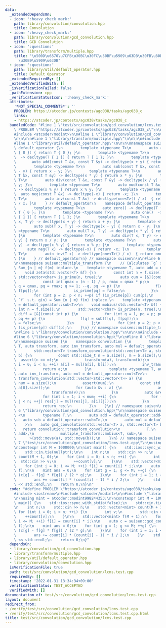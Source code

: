 ```yaml
---
data:
  _extendedDependsOn:
  - icon: ':heavy_check_mark:'
    path: library/convolution/convolution.hpp
    title: Convolution
  - icon: ':heavy_check_mark:'
    path: library/convolution/gcd_convolution.hpp
    title: GCD Convolution
  - icon: ':question:'
    path: library/transform/multiple.hpp
    title: "\u500D\u6570\u7CFB\u30BC\u30FC\u30BF\u5909\u63DB\u30FB\u30E1\u30D3\u30A6\
      \u30B9\u5909\u63DB"
  - icon: ':question:'
    path: library/util/default_operator.hpp
    title: Default Operator
  _extendedRequiredBy: []
  _extendedVerifiedWith: []
  _isVerificationFailed: false
  _pathExtension: cpp
  _verificationStatusIcon: ':heavy_check_mark:'
  attributes:
    '*NOT_SPECIAL_COMMENTS*': ''
    PROBLEM: https://atcoder.jp/contests/agc038/tasks/agc038_c
    links:
    - https://atcoder.jp/contests/agc038/tasks/agc038_c
  bundledCode: "#line 1 \"test/src/convolution/gcd_convolution/lcms.test.cpp\"\n#define\
    \ PROBLEM \"https://atcoder.jp/contests/agc038/tasks/agc038_c\"\n\n#include <iostream>\n\
    #include <atcoder/modint>\n\n#line 1 \"library/convolution/gcd_convolution.hpp\"\
    \n\n\n\n#line 1 \"library/transform/multiple.hpp\"\n\n\n\n#include <vector>\n\
    #line 1 \"library/util/default_operator.hpp\"\n\n\n\nnamespace suisen {\n    namespace\
    \ default_operator {\n        template <typename T>\n        auto zero() -> decltype(T\
    \ { 0 }) { return T { 0 }; }\n        template <typename T>\n        auto one()\
    \  -> decltype(T { 1 }) { return T { 1 }; }\n        template <typename T>\n \
    \       auto add(const T &x, const T &y) -> decltype(x + y) { return x + y; }\n\
    \        template <typename T>\n        auto sub(const T &x, const T &y) -> decltype(x\
    \ - y) { return x - y; }\n        template <typename T>\n        auto mul(const\
    \ T &x, const T &y) -> decltype(x * y) { return x * y; }\n        template <typename\
    \ T>\n        auto div(const T &x, const T &y) -> decltype(x / y) { return x /\
    \ y; }\n        template <typename T>\n        auto mod(const T &x, const T &y)\
    \ -> decltype(x % y) { return x % y; }\n        template <typename T>\n      \
    \  auto neg(const T &x) -> decltype(-x) { return -x; }\n        template <typename\
    \ T>\n        auto inv(const T &x) -> decltype(one<T>() / x)  { return one<T>()\
    \ / x; }\n    } // default_operator\n    namespace default_operator_noref {\n\
    \        template <typename T>\n        auto zero() -> decltype(T { 0 }) { return\
    \ T { 0 }; }\n        template <typename T>\n        auto one()  -> decltype(T\
    \ { 1 }) { return T { 1 }; }\n        template <typename T>\n        auto add(T\
    \ x, T y) -> decltype(x + y) { return x + y; }\n        template <typename T>\n\
    \        auto sub(T x, T y) -> decltype(x - y) { return x - y; }\n        template\
    \ <typename T>\n        auto mul(T x, T y) -> decltype(x * y) { return x * y;\
    \ }\n        template <typename T>\n        auto div(T x, T y) -> decltype(x /\
    \ y) { return x / y; }\n        template <typename T>\n        auto mod(T x, T\
    \ y) -> decltype(x % y) { return x % y; }\n        template <typename T>\n   \
    \     auto neg(T x) -> decltype(-x) { return -x; }\n        template <typename\
    \ T>\n        auto inv(T x) -> decltype(one<T>() / x)  { return one<T>() / x;\
    \ }\n    } // default_operator\n} // namespace suisen\n\n\n#line 6 \"library/transform/multiple.hpp\"\
    \n\nnamespace suisen::multiple_transform {\n    // Calculates `g` s.t. g(n) =\
    \ Sum_{n | m} f(m) inplace.\n    template <typename T, auto add = default_operator::add<T>>\n\
    \    void zeta(std::vector<T> &f) {\n        const int n = f.size();\n       \
    \ std::vector<char> is_prime(n, true);\n        auto cum = [&](const int p) {\n\
    \            const int qmax = (n - 1) / p, rmax = qmax * p;\n            for (int\
    \ q = qmax, pq = rmax; q >= 1; --q, pq -= p) {\n                f[q] = add(f[q],\
    \ f[pq]);\n                is_prime[pq] = false;\n            }\n        };\n\
    \        for (int p = 2; p < n; ++p) if (is_prime[p]) cum(p);\n    }\n    // Calculates\
    \ `f` s.t. g(n) = Sum_{n | m} f(m) inplace.\n    template <typename T, auto sub\
    \ = default_operator::sub<T>>\n    void mobius(std::vector<T> &f) {\n        const\
    \ int n = f.size();\n        std::vector<char> is_prime(n, true);\n        auto\
    \ diff = [&](const int p) {\n            for (int q = 1, pq = p; pq < n; ++q,\
    \ pq += p) {\n                f[q] = sub(f[q], f[pq]);\n                is_prime[pq]\
    \ = false;\n            }\n        };\n        for (int p = 2; p < n; ++p) if\
    \ (is_prime[p]) diff(p);\n    }\n} // namespace suisen::multiple_transform\n\n\
    \n#line 1 \"library/convolution/convolution.hpp\"\n\n\n\n#include <cassert>\n\
    #line 6 \"library/convolution/convolution.hpp\"\n\n#line 8 \"library/convolution/convolution.hpp\"\
    \n\nnamespace suisen {\n    namespace convolution {\n        template <typename\
    \ T, auto transform, auto inv_transform, auto mul = default_operator::mul<T>>\n\
    \        std::vector<T> transform_convolution(std::vector<T> a, std::vector<T>\
    \ b) {\n            const std::size_t n = a.size(), m = b.size();\n          \
    \  assert(n == m);\n            transform(a), transform(b);\n            for (std::size_t\
    \ i = 0; i < n; ++i) a[i] = mul(a[i], b[i]);\n            inv_transform(a);\n\
    \            return a;\n        }\n        template <typename T, auto transform,\
    \ auto inv_transform, auto mul = default_operator::mul<T>>\n        std::vector<T>\
    \ transform_convolution(std::vector<std::vector<T>> a) {\n            const std::size_t\
    \ num = a.size();\n            assert(num);\n            const std::size_t n =\
    \ a[0].size();\n            for (auto &v : a) {\n                assert(n == int(v.size()));\n\
    \                transform(v);\n            }\n            auto &res = a[0];\n\
    \            for (int i = 1; i < num; ++i) {\n                for (int j = 0;\
    \ j < n; ++j) res[j] = mul(res[j], a[i][j]);\n            }\n            inv_transform(res);\n\
    \            return res;\n        }\n    }\n} // namespace suisen\n\n\n\n#line\
    \ 6 \"library/convolution/gcd_convolution.hpp\"\n\nnamespace suisen {\n    template\
    \ <\n        typename T,\n        auto add = default_operator::add<T>,\n     \
    \   auto sub = default_operator::sub<T>,\n        auto mul = default_operator::mul<T>\n\
    \    >\n    auto gcd_convolution(std::vector<T> a, std::vector<T> b) {\n     \
    \   return convolution::transform_convolution<\n            T,\n            multiple_transform::zeta<T,\
    \ add>,\n            multiple_transform::mobius<T, sub>,\n            mul\n  \
    \      >(std::move(a), std::move(b));\n    }\n} // namespace suisen\n\n\n#line\
    \ 7 \"test/src/convolution/gcd_convolution/lcms.test.cpp\"\n\nusing mint = atcoder::modint998244353;\n\
    \nconstexpr int M = 1000000;\n\nint main() {\n    std::ios::sync_with_stdio(false);\n\
    \    std::cin.tie(nullptr);\n\n    int n;\n    std::cin >> n;\n    std::vector<mint>\
    \ count(M + 1, 0);\n    for (int i = 0; i < n; ++i) {\n        int v;\n      \
    \  std::cin >> v;\n        ++count[v];\n    }\n\n    std::vector<mint> f(M + 1);\n\
    \    for (int i = 0; i <= M; ++i) f[i] = count[i] * i;\n\n    auto c = suisen::gcd_convolution<mint>(f,\
    \ f);\n\n    mint ans = 0;\n    for (int g = 1; g <= M; ++g) {\n        ans +=\
    \ (c[g] - f[g] * f[g]) / (2 * g);\n    }\n\n    for (int i = 1; i <= M; ++i) {\n\
    \        ans += count[i] * (count[i] - 1) * i / 2;\n    }\n    std::cout << ans.val()\
    \ << std::endl;\n    return 0;\n}\n"
  code: "#define PROBLEM \"https://atcoder.jp/contests/agc038/tasks/agc038_c\"\n\n\
    #include <iostream>\n#include <atcoder/modint>\n\n#include \"library/convolution/gcd_convolution.hpp\"\
    \n\nusing mint = atcoder::modint998244353;\n\nconstexpr int M = 1000000;\n\nint\
    \ main() {\n    std::ios::sync_with_stdio(false);\n    std::cin.tie(nullptr);\n\
    \n    int n;\n    std::cin >> n;\n    std::vector<mint> count(M + 1, 0);\n   \
    \ for (int i = 0; i < n; ++i) {\n        int v;\n        std::cin >> v;\n    \
    \    ++count[v];\n    }\n\n    std::vector<mint> f(M + 1);\n    for (int i = 0;\
    \ i <= M; ++i) f[i] = count[i] * i;\n\n    auto c = suisen::gcd_convolution<mint>(f,\
    \ f);\n\n    mint ans = 0;\n    for (int g = 1; g <= M; ++g) {\n        ans +=\
    \ (c[g] - f[g] * f[g]) / (2 * g);\n    }\n\n    for (int i = 1; i <= M; ++i) {\n\
    \        ans += count[i] * (count[i] - 1) * i / 2;\n    }\n    std::cout << ans.val()\
    \ << std::endl;\n    return 0;\n}"
  dependsOn:
  - library/convolution/gcd_convolution.hpp
  - library/transform/multiple.hpp
  - library/util/default_operator.hpp
  - library/convolution/convolution.hpp
  isVerificationFile: true
  path: test/src/convolution/gcd_convolution/lcms.test.cpp
  requiredBy: []
  timestamp: '2022-01-31 13:34:34+09:00'
  verificationStatus: TEST_ACCEPTED
  verifiedWith: []
documentation_of: test/src/convolution/gcd_convolution/lcms.test.cpp
layout: document
redirect_from:
- /verify/test/src/convolution/gcd_convolution/lcms.test.cpp
- /verify/test/src/convolution/gcd_convolution/lcms.test.cpp.html
title: test/src/convolution/gcd_convolution/lcms.test.cpp
---
```


